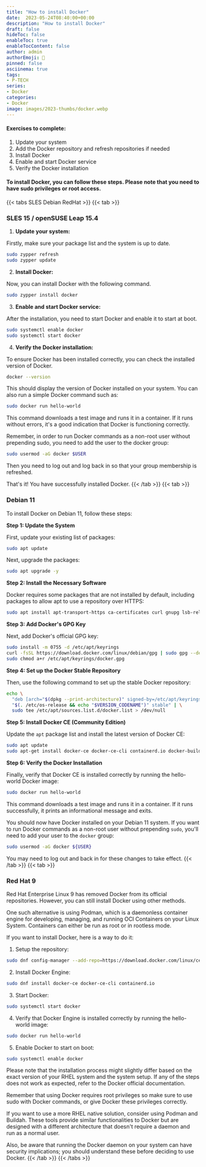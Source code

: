 ```yaml
---
title: "How to install Docker"
date:  2023-05-24T08:40:00+00:00
description: "How to install Docker"
draft: false
hideToc: false
enableToc: true
enableTocContent: false
author: admin
authorEmoji: 🐧
pinned: false
asciinema: true
tags:
- P-TECH
series:
- Docker
categories:
- Docker
image: images/2023-thumbs/docker.webp
---
```

#### Exercises to complete:
1. Update your system
2. Add the Docker repository and refresh repositories if needed
3. Install Docker
4. Enable and start Docker service
5. Verify the Docker installation

<!--<script async id="asciicast-575108" src="https://asciinema.org/a/575108.js"></script>-->

#### To install Docker, you can follow these steps. Please note that you need to have sudo privileges or root access.


{{< tabs SLES Debian RedHat >}}
  {{< tab >}}
  ### SLES 15 / openSUSE Leap 15.4
  1. **Update your system:**

Firstly, make sure your package list and the system is up to date.

```bash
sudo zypper refresh
sudo zypper update
```

2. **Install Docker:**

Now, you can install Docker with the following command.

```bash
sudo zypper install docker
```

3. **Enable and start Docker service:**

After the installation, you need to start Docker and enable it to start at boot.

```bash
sudo systemctl enable docker
sudo systemctl start docker
```

4. **Verify the Docker installation:**

To ensure Docker has been installed correctly, you can check the installed version of Docker.

```bash
docker --version
```

This should display the version of Docker installed on your system. You can also run a simple Docker command such as:

```bash
sudo docker run hello-world
```

This command downloads a test image and runs it in a container. If it runs without errors, it's a good indication that Docker is functioning correctly.

Remember, in order to run Docker commands as a non-root user without prepending sudo, you need to add the user to the docker group:

```bash
sudo usermod -aG docker $USER
```

Then you need to log out and log back in so that your group membership is refreshed.

That's it! You have successfully installed Docker.
  {{< /tab >}}
  {{< tab >}}
  ### Debian 11
  To install Docker on Debian 11, follow these steps:

**Step 1: Update the System**

First, update your existing list of packages:

```bash
sudo apt update
```

Next, upgrade the packages:

```bash
sudo apt upgrade -y
```

**Step 2: Install the Necessary Software**

Docker requires some packages that are not installed by default, including packages to allow apt to use a repository over HTTPS:

```bash
sudo apt install apt-transport-https ca-certificates curl gnupg lsb-release -y
```

**Step 3: Add Docker's GPG Key**

Next, add Docker's official GPG key:

```bash
sudo install -m 0755 -d /etc/apt/keyrings
curl -fsSL https://download.docker.com/linux/debian/gpg | sudo gpg --dearmor -o /etc/apt/keyrings/docker.gpg
sudo chmod a+r /etc/apt/keyrings/docker.gpg
```

**Step 4: Set up the Docker Stable Repository**

Then, use the following command to set up the stable Docker repository:

```bash
echo \
  "deb [arch="$(dpkg --print-architecture)" signed-by=/etc/apt/keyrings/docker.gpg] https://download.docker.com/linux/debian \
  "$(. /etc/os-release && echo "$VERSION_CODENAME")" stable" | \
  sudo tee /etc/apt/sources.list.d/docker.list > /dev/null
```

**Step 5: Install Docker CE (Community Edition)**

Update the `apt` package list and install the latest version of Docker CE:

```bash
sudo apt update
sudo apt-get install docker-ce docker-ce-cli containerd.io docker-buildx-plugin docker-compose-plugin -y
```

**Step 6: Verify the Docker Installation**

Finally, verify that Docker CE is installed correctly by running the hello-world Docker image:

```bash
sudo docker run hello-world
```

This command downloads a test image and runs it in a container. If it runs successfully, it prints an informational message and exits.

You should now have Docker installed on your Debian 11 system. If you want to run Docker commands as a non-root user without prepending `sudo`, you'll need to add your user to the `docker` group:

```bash
sudo usermod -aG docker ${USER}
```

You may need to log out and back in for these changes to take effect.
  {{< /tab >}}
  {{< tab >}}
  ### Red Hat 9
  Red Hat Enterprise Linux 9 has removed Docker from its official repositories. However, you can still install Docker using other methods. 

One such alternative is using Podman, which is a daemonless container engine for developing, managing, and running OCI Containers on your Linux System. Containers can either be run as root or in rootless mode.

If you want to install Docker, here is a way to do it:

1. Setup the repository:

```bash
sudo dnf config-manager --add-repo=https://download.docker.com/linux/centos/docker-ce.repo
```

2. Install Docker Engine:

```bash
sudo dnf install docker-ce docker-ce-cli containerd.io
```

3. Start Docker:

```bash
sudo systemctl start docker
```

4. Verify that Docker Engine is installed correctly by running the hello-world image:

```bash
sudo docker run hello-world
```

5. Enable Docker to start on boot:

```bash
sudo systemctl enable docker
```

Please note that the installation process might slightly differ based on the exact version of your RHEL system and the system setup. If any of the steps does not work as expected, refer to the Docker official documentation.

Remember that using Docker requires root privileges so make sure to use sudo with Docker commands, or give Docker these privileges correctly. 

If you want to use a more RHEL native solution, consider using Podman and Buildah. These tools provide similar functionalities to Docker but are designed with a different architecture that doesn't require a daemon and run as a normal user.

Also, be aware that running the Docker daemon on your system can have security implications; you should understand these before deciding to use Docker.
  {{< /tab >}}
{{< /tabs >}}